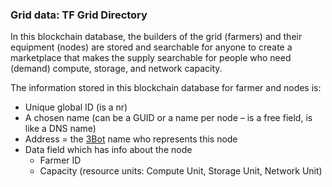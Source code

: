 ### Grid data: TF Grid Directory

In this blockchain database, the builders of the grid (farmers) and their equipment (nodes) are stored and searchable for anyone to create a marketplace that makes the supply searchable for people who need (demand) compute, storage, and network capacity.

The information stored in this blockchain database for farmer and nodes is:



*   Unique global ID (is a nr)
*   A chosen name (can be a GUID or a name per node – is a free field, is like a DNS name)
*   Address = the [3Bot](threefold__3bot_def) name who represents this node
*   Data field which has info about the node
    *   Farmer ID
    *   Capacity  (resource units: Compute Unit, Storage Unit, Network Unit)